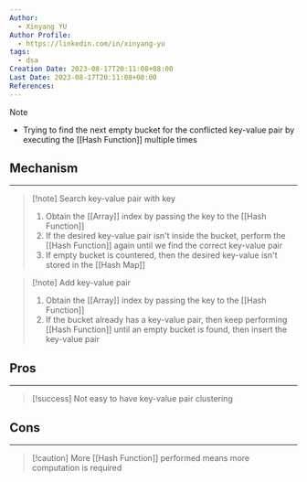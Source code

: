 ```yaml
---
Author:
  - Xinyang YU
Author Profile:
  - https://linkedin.com/in/xinyang-yu
tags:
  - dsa
Creation Date: 2023-08-17T20:11:08+08:00
Last Date: 2023-08-17T20:11:08+08:00
References:
---
```

>[!note]
>- Trying to find the next empty bucket for the conflicted key-value pair by executing the [[Hash Function]] multiple times


## Mechanism 
---
> [!note] Search key-value pair with key
> 1. Obtain the [[Array]] index by passing the key to the [[Hash Function]]
> 2. If the desired key-value pair isn't inside the bucket, perform the [[Hash Function]] again until we find the correct key-value pair
> 3. If empty bucket is countered, then the desired key-value isn't stored in the [[Hash Map]]

>[!note] Add key-value pair 
>1. Obtain the [[Array]] index by passing the key to the [[Hash Function]]
>2. If the bucket already has a key-value pair, then keep performing [[Hash Function]] until an empty bucket is found, then insert the key-value pair


## Pros
---
>[!success] Not easy to have key-value pair clustering


## Cons
---
>[!caution] More [[Hash Function]] performed means more computation is required




